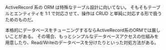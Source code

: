 ActiveRecord 系の ORM は特殊なテーブル設計に向いてない。
そもそもテーブルとエンティティを 1:1 で対応させて、操作は CRUD と単純に対応する形で扱うためのものだ。

本格的にデータベースをチューニングするならActiveRecord系のORMでは厳しいことがある。
その場合、もっとシンプルなデータベースアクセスの仕組みを用意したり、Read/Writeのデータベースを分けたりといった対処方法がある。
